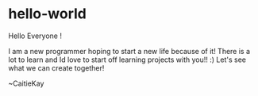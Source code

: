 # hello-world

Hello Everyone ! 

I am a new programmer hoping to start a new life because of it! 
There is a lot to learn and Id love to start off learning projects with you!! :) 
Let's see what we can create together! 

~CaitieKay
